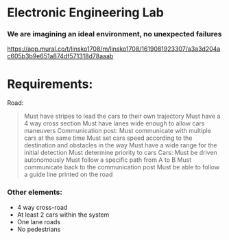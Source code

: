 # Electronic Engineering Lab
### We are imagining an ideal environment, no unexpected failures

https://app.mural.co/t/linsko1708/m/linsko1708/1619081923307/a3a3d204ac605b3b9e651a874df571318d78aaab

# Requirements:
Road:
  > Must have stripes to lead the cars to their own trajectory
  > Must have a 4 way cross section
  > Must have lanes wide enough to allow cars maneuvers
Communication post:
  > Must communicate with multiple cars at the same time
  > Must set cars speed according to the destination and obstacles in the way
  > Must have a wide range for the initial detection
  > Must determine priority to cars 
Cars:
  > Must be driven autonomously
  > Must follow a specific path from A to B
  > Must communicate back to the communication post
  > Must be able to follow a guide line printed on the road


### Other elements:
- 4 way cross-road
- At least 2 cars within the system
- One lane roads
- No pedestrians
